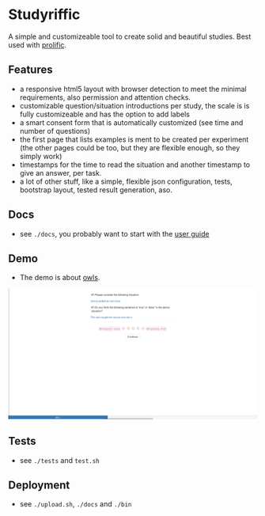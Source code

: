# Studyriffic

A simple and customizeable tool to create solid and beautiful studies.
Best used with [prolific](https://prolific.ac).

## Features

 - a responsive html5 layout with browser detection to meet the minimal
   requirements, also permission and attention checks.
 - customizable question/situation introductions per study, the scale is
   is fully customizeable and has the option to add labels
 - a smart consent form that is automatically customized (see time and
   number of questions)
 - the first page that lists examples is ment to be created per
   experiment (the other pages could be too, but they are flexible
   enough, so they simply work)
 - timestamps for the time to read the situation and another timestamp
   to give an answer, per task.
 - a lot of other stuff, like a simple, flexible json configuration, tests,
   bootstrap layout, tested result generation, aso.

## Docs

 - see ``./docs``, you probably want to start with the [user guide](https://github.com/inktrap/studyriffic/blob/master/docs/USER.md)

## Demo

 - The demo is about [owls](https://perigen.diphda.uberspace.de/study/owls).

![screenshot of studyriffic](https://raw.githubusercontent.com/inktrap/studyriffic/master/docs/studyriffic-qa.png)

## Tests

 - see ``./tests`` and ``test.sh``

## Deployment

 - see ``./upload.sh``, ``./docs`` and ``./bin``

